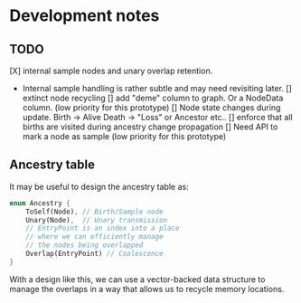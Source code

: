 # Development notes

## TODO

[X] internal sample nodes and unary overlap retention.
   * Internal sample handling is rather subtle
     and may need revisiting later.
[] extinct node recycling
[] add "deme" column to graph.  Or a NodeData column.
   (low priority for this prototype)
[] Node state changes during update.
   Birth -> Alive
   Death -> "Loss" or Ancestor
   etc..
[] enforce that all births are visited during
   ancestry change propagation
[] Need API to mark a node as sample
   (low priority for this prototype)

## Ancestry table

It may be useful to design the ancestry table as:

```rust
enum Ancestry {
    ToSelf(Node), // Birth/Sample node
    Unary(Node),  // Unary transmission
    // EntryPoint is an index into a place
    // where we can efficiently manage
    // the nodes being overlapped
    Overlap(EntryPoint) // Coalescence
}
```

With a design like this, we can use a vector-backed
data structure to manage the overlaps in a way
that allows us to recycle memory locations.
